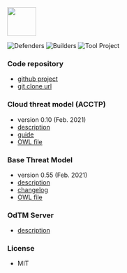 
<img src="assets/images/common/owasp_level_incubator.svg" width="66">

![Defenders](assets/images/common/owasp_defenders.svg)
![Builders](assets/images/common/owasp_builders.svg)
![Tool Project](assets/images/common/owasp_tool_project.svg)

### Code repository

* [github project](https://github.com/OWASP/OdTM/)
* [git clone url](https://github.com/OWASP/OdTM.git)

### Cloud threat model (ACCTP)

* version 0.10 (Feb. 2021)
* [description](https://github.com/OWASP/OdTM/blob/master/docs/ODTMACCTP.md)
* [guide](https://github.com/OWASP/OdTM/blob/master/guide/README.md)
* [OWL file](https://github.com/OWASP/OdTM/blob/master/OdTMACCTP.owl)

### Base Threat Model

* version 0.55 (Feb. 2021)
* [description](https://github.com/OWASP/OdTM/blob/master/docs/BASEMODEL.md)
* [changelog](https://github.com/OWASP/OdTM/blob/master/docs/BASEMODEL_changelog.md)
* [OWL file](https://github.com/OWASP/OdTM/blob/master/OdTMBaseThreatModel.owl)


### OdTM Server

* [description](https://github.com/OWASP/OdTM/tree/master/applications/OdTMServer/README.md)

### License

* MIT
